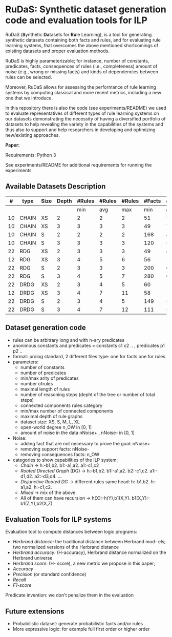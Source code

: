 # RuDaS: Synthetic dataset generation code and evaluation tools for ILP

RuDaS (**S**ynthetic **Da**tasets for **Ru**le Learning), is a tool for generating synthetic datasets containing both facts and rules, and for evaluating rule learning systems, that overcomes the above mentioned shortcomings of existing datasets and proper evaluation methods. 

RuDaS is highly parameterizable; for instance, number of constants, predicates, facts, consequences of rules (i.e., completeness) amount of noise (e.g., wrong or missing facts) and kinds of dependencies between rules can be selected. 

Moreover, RuDaS allows for assessing the performance of rule learning systems by computing classical and more recent metrics, including a new one that we introduce.

In this repository there is also the code (see experiments/README) we used to evaluate representatives of different types of rule learning systems on our datasets demonstrating the necessity of having a diversified portfolio of datasets to help revealing the variety in the capabilities of the systems and thus also to support and help researchers in developing and optimizing new/existing approaches. 

**Paper:** <!-- add link to ArXiv wgenb we have it-->

Requirements: Python 3 
<!--TODO any others check. then create file requirements.txt)-->
See experiments/README for additional requirements for running the experiments


## Available Datasets Description

<!--add <sub> and </sub> to reduce the font-->

  
| \#  | type | Size | Depth |\#Rules|\#Rules|\#Rules|\#Facts|\#Facts|\#Facts|\#Pred|\#Pred|\#Pred|\#Const|\#Const|\#Const|
|--- | ---  | ---  | ---   | --- | ---   | --- | --- | ---   | --- | --- | ---  | --- | ---| ---   | --- |
|     |      |      |       | min |   avg |max  | min | avg   |max  | min | avg  |max  | min| avg   |max  |
| 10  |CHAIN |   XS | 2     |2    |2      |2    | 51  |74     |95   | 5   |7     |9    | 31 |47     |71   |
| 10  |CHAIN |   XS | 3     |3    |3      |3    | 49  |70     |97   | 7   |8     |  9  | 31 |43     |64   |
| 10  |CHAIN | S | 2  | 2|2|2 | 168|447|908 | 9|10|11 | 97|259|460|
|      10 |CHAIN  | S |  3 | 3|3|3 | 120|508|958 |8|10|11 | 52|230|374|
|    22 | RDG  |  XS | 2  | 3|3|3 | 49|84|122 | 6|9|11 | 28|50|84 | 
|     12 | RDG  |  XS | 3  | 4|5|6 | 56|104|172 | 8|10|11 | 41|55|75 |
|     22 |  RDG  | S | 2 | 3|3|3 | 200|646|1065 | 6|11|11 | 71|370|648   |
|     22 |RDG  |  S | 3 | 4|5|7 | 280|613|1107 | 10|11|11 | 149|297|612   |
|    22 |DRDG |  XS | 2  | 3|4|5 | 60|100|181 | 6|9|11 | 29|55|82    |
|   12 |DRDG |  XS |3  | 4|7|11 | 58|144|573 | 8|10|11 | 34|58|89   |
|    22 |DRDG |  S |2 | 3|4|5 | 149|564|1027 | 10|11|11 | 88|327|621   |
|    22 |DRDG |  S |3 | 4|7|12 | 111|540|1126 | 10|11|11 | 70|284|680   |


## Dataset generation code

* rules can be arbitrary long and with n-ary predicates
* anonimous constants and predicates = constants c1 c2 .. , predicates p1 p2 ..
* format: prolog standard, 2 different files type: one for facts one for rules
* parameters:
   * number of constants
   * number of predicates
   * min/max arity of predicates
   * number ofrules
   * maximal length of rules
   * number of reasoning steps (depht of the tree or number of total steps)
   * connected components rules category
   * min/max number of connected components
   * maximal depth of rule graphs 
   * dataset size: XS, S, M, L, XL
   * open-world degree n_OW in [0, 1]
   * amount of noise in the data nNoise+ , nNoise- in [0, 1]
* Noise:
   * adding fact that are not necessary to prove the goal: nNoise+
   * removing support facts: nNoise-
   * removing consequences facts: n_OW
* categories to show capabilities of the ILP system:
   * *Chain* -> h:-b1,b2. b1:-a1,a2. a1:-c1,c2
   * *Rooted Directed Graph* (DG) -> h:-b1,b2. b1:-a1,a2. b2:-c1,c2. a1:-d1,d2. a2:-d3,d4. ...
   * *Disjunctive Rooted DG* -> different rules same head: h:-b1,b2. h:-a1,a2. h:-c1,c2.
   * *Mixed* -> mix of the above.
   * All of them can have recursion -> h(X):-h(Y),b1(X,Y). b1(X,Y):-b1(Z,Y),b2(X,Z)

<!--TODO: Add figure for categories-->

## Evaluation Tools for ILP systems

Evaluation tool to compute distances between logic programs:
* *Herbrand distance:* the traditional distance between Herbrand mod- els; two normalized versions of the Herbrand distance
* *Herbrand accuracy:* (H-accuracy), Herbrand distance normalized on the Herbrand universe
* *Herbrand score:* (H- score), a new metric we propose in this paper;
* *Accuracy*
* *Precision* (or standard confidence)
* *Recall*
* *F1-score*


Predicate invention: we don't penalize them in the evaluation


## Future extensions
* Probabilistic dataset: generate probabilistic facts and/or rules
* More expressive logic: for example full first order or higher order
<!--ADD MORE-->

